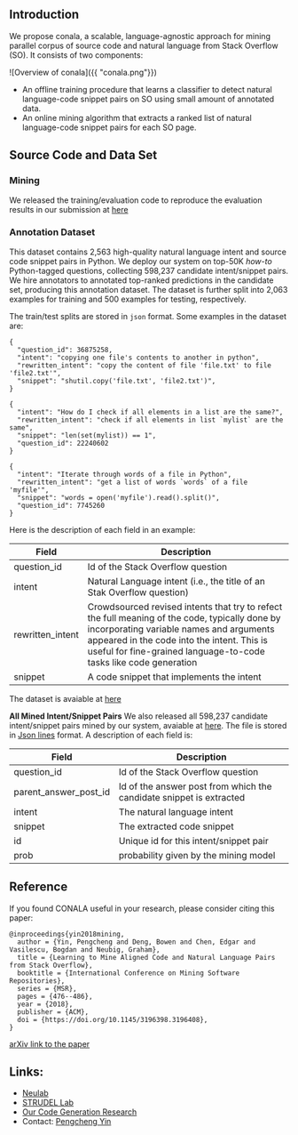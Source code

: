 ## Introduction

We propose conala, a scalable, language-agnostic approach for mining parallel corpus of source code and natural language from Stack Overflow (SO). It consists of two components:

![Overview of conala]({{ "conala.png"}})

* An offline training procedure that learns a classifier to detect natural language-code snippet pairs on SO using small amount of annotated data.
* An online mining algorithm that extracts a ranked list of natural language-code snippet pairs for each SO page.

## Source Code and Data Set

### Mining 

We released the training/evaluation code to reproduce the evaluation results in our submission at [here](https://github.com/conala-anonymous/sominer)

### Annotation Dataset

This dataset contains 2,563 high-quality natural language intent and source code snippet pairs in Python. 
We deploy our system on top-50K *how-to* Python-tagged questions, collecting 598,237 candidate intent/snippet pairs.
We hire annotators to annotated top-ranked predictions in the candidate set, producing this annotation dataset.
The dataset is further split into 2,063 examples for training and 500 examples for testing, respectively.

The train/test splits are stored in `json` format. Some examples in the dataset are:

```
{
  "question_id": 36875258,
  "intent": "copying one file's contents to another in python", 
  "rewritten_intent": "copy the content of file 'file.txt' to file 'file2.txt'", 
  "snippet": "shutil.copy('file.txt', 'file2.txt')", 
}

{
  "intent": "How do I check if all elements in a list are the same?", 
  "rewritten_intent": "check if all elements in list `mylist` are the same", 
  "snippet": "len(set(mylist)) == 1", 
  "question_id": 22240602
}

{
  "intent": "Iterate through words of a file in Python", 
  "rewritten_intent": "get a list of words `words` of a file 'myfile'", 
  "snippet": "words = open('myfile').read().split()", 
  "question_id": 7745260
}
```

Here is the description of each field in an example:

Field | Description
------------ | -------------
question_id | Id of the Stack Overflow question
intent | Natural Language intent (i.e., the title of an Stak Overflow question)
rewritten_intent | Crowdsourced revised intents that try to refect the full meaning of the code, typically done by incorporating variable names and arguments appeared in the code into the intent. This is useful for fine-grained language-to-code tasks like code generation
snippet | A code snippet that implements the intent

The dataset is avaiable at [here](conala_annotations.zip)

**All Mined Intent/Snippet Pairs** We also released all 598,237 candidate intent/snippet pairs mined by our system, avaiable at [here](http://i.pcyin.me/python_mine_results.zip). The file is stored in [Json lines](http://jsonlines.org/) format. A description of each field is:

Field | Description
------------ | -------------
question_id | Id of the Stack Overflow question
parent_answer_post_id | Id of the answer post from which the candidate snippet is extracted
intent | The natural language intent
snippet | The extracted code snippet
id | Unique id for this intent/snippet pair
prob | probability given by the mining model

## Reference

If you found CONALA useful in your research, please consider citing this paper:

```
@inproceedings{yin2018mining,
  author = {Yin, Pengcheng and Deng, Bowen and Chen, Edgar and Vasilescu, Bogdan and Neubig, Graham},
  title = {Learning to Mine Aligned Code and Natural Language Pairs from Stack Overflow},
  booktitle = {International Conference on Mining Software Repositories},
  series = {MSR},
  pages = {476--486},
  year = {2018},
  publisher = {ACM},
  doi = {https://doi.org/10.1145/3196398.3196408},
}
```

[arXiv link to the paper](https://arxiv.org/pdf/1805.08949.pdf)

## Links:

* [Neulab](http://www.cs.cmu.edu/~neulab/)
* [STRUDEL Lab](https://cmustrudel.github.io/)
* [Our Code Generation Research](https://github.com/pcyin/NL2code)
* Contact: [Pengcheng Yin](http://pcyin.me)

